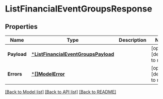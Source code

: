 # ListFinancialEventGroupsResponse

## Properties
Name | Type | Description | Notes
------------ | ------------- | ------------- | -------------
**Payload** | [***ListFinancialEventGroupsPayload**](ListFinancialEventGroupsPayload.md) |  | [optional] [default to null]
**Errors** | [***[]ModelError**](array.md) |  | [optional] [default to null]

[[Back to Model list]](../README.md#documentation-for-models) [[Back to API list]](../README.md#documentation-for-api-endpoints) [[Back to README]](../README.md)

